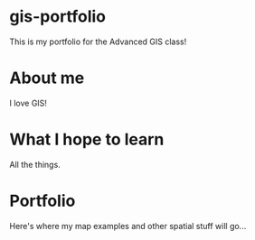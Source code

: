 # gis-portfolio

This is my portfolio for the Advanced GIS class!

# About me

I love GIS!

# What I hope to learn

All the things.

# Portfolio

Here's where my map examples and other spatial stuff will go...
